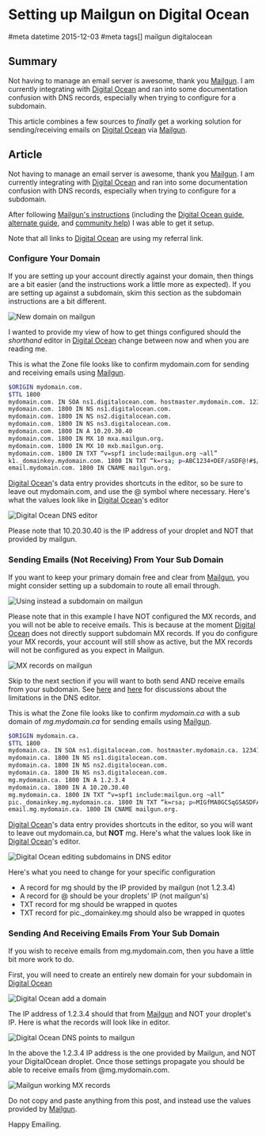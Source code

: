 # Setting up Mailgun on Digital Ocean
#meta datetime 2015-12-03
#meta tags[] mailgun digitalocean

## Summary

Not having to manage an email server is awesome, thank you [Mailgun](https://www.mailgun.com). I am currently integrating with [Digital Ocean](https://m.do.co/c/e450543d2a29) and ran into some documentation confusion with DNS records, especially when trying to configure for a subdomain.

This article combines a few sources to _finally_ get a working
solution for sending/receiving emails on [Digital Ocean](https://m.do.co/c/e450543d2a29)
via [Mailgun](https://www.mailgun.com).

## Article

Not having to manage an email server is awesome, thank you [Mailgun](https://www.mailgun.com). I am currently integrating with [Digital Ocean](https://m.do.co/c/e450543d2a29) and ran into some documentation confusion with DNS records, especially when trying to configure for a subdomain.

After following [Mailgun's instructions](https://help.mailgun.com/hc/en-us/articles/202052074-How-do-I-verify-my-domain-) (including the [Digital Ocean guide](https://www.digitalocean.com/community/questions/how-to-set-up-a-host-name-in-digitalocean), [alternate guide](https://code.krister.ee/mailgun-digitalocean/), and [community help](https://www.digitalocean.com/community/questions/failed-to-verify-domain-on-mailgun)) I was able to get it setup.

Note that all links to [Digital Ocean](https://m.do.co/c/e450543d2a29) are using my referral link.

### Configure Your Domain

If you are setting up your account directly against your domain, then things are a bit easier (and the instructions work a little more as expected). If you are setting up against a subdomain, skim this section as the subdomain instructions are a bit different.

![New domain on mailgun](mailgun-on-digital-ocean/new_domain_on_mailgun.jpg)

I wanted to provide my view of how to get things configured should the *shorthand* editor in [Digital Ocean](https://m.do.co/c/e450543d2a29) change between now and when you are reading me.

This is what the Zone file looks like to confirm mydomain.com for sending and receiving emails using [Mailgun](https://www.mailgun.com).

```bash
$ORIGIN mydomain.com.
$TTL 1800
mydomain.com. IN SOA ns1.digitalocean.com. hostmaster.mydomain.com. 123412341234 10800 3600 604800 1800
mydomain.com. 1800 IN NS ns1.digitalocean.com.
mydomain.com. 1800 IN NS ns2.digitalocean.com.
mydomain.com. 1800 IN NS ns3.digitalocean.com.
mydomain.com. 1800 IN A 10.20.30.40
mydomain.com. 1800 IN MX 10 mxa.mailgun.org.
mydomain.com. 1800 IN MX 10 mxb.mailgun.org.
mydomain.com. 1800 IN TXT “v=spf1 include:mailgun.org ~all”
k1._domainkey.mydomain.com. 1800 IN TXT “k=rsa; p=ABC1234+DEF/aSDF@!#$/FWAEF”
email.mydomain.com. 1800 IN CNAME mailgun.org.
```

[Digital Ocean](https://m.do.co/c/e450543d2a29)'s data entry provides shortcuts in the editor, so be sure to leave out mydomain.com, and use the @ symbol where necessary. Here's what the values look like in [Digital Ocean](https://m.do.co/c/e450543d2a29)'s editor

![Digital Ocean DNS editor](mailgun-on-digital-ocean/do_dns_editor.jpg)

Please note that 10.20.30.40 is the IP address of your droplet and NOT that provided by mailgun.

### Sending Emails (Not Receiving) From Your Sub Domain

If you want to keep your primary domain free and clear from [Mailgun](https://www.mailgun.com), you might consider setting up a subdomain to route all email through.

![Using instead a subdomain on mailgun](mailgun-on-digital-ocean/subdomain_domain_on_mailgun.jpg)

Please note that in this example I have NOT configured the MX records, and you will not be able to receive emails. This is because at the moment [Digital Ocean](https://m.do.co/c/e450543d2a29) does not directly support subdomain MX records. If you do configure your MX records, your account will still show as active, but the MX records will not be configured as you expect in Mailgun.

![MX records on mailgun](mailgun-on-digital-ocean/mailgun_mx_records.jpg)

Skip to the next section if you will want to both send AND receive emails from your subdomain. See [here](https://www.digitalocean.com/community/questions/mx-record-for-subdomains) and [here](https://www.digitalocean.com/community/questions/sub-domains-with-mx-records-for-mailgun) for discussions about the limitations in the DNS editor.

This is what the Zone file looks like to confirm *mydomain.ca* with a sub domain of *mg.mydomain.ca* for sending emails using [Mailgun](https://www.mailgun.com).

```bash
$ORIGIN mydomain.ca.
$TTL 1800
mydomain.ca. IN SOA ns1.digitalocean.com. hostmaster.mydomain.ca. 123412341234 10800 3600 604800 1800
mydomain.ca. 1800 IN NS ns1.digitalocean.com.
mydomain.ca. 1800 IN NS ns2.digitalocean.com.
mydomain.ca. 1800 IN NS ns3.digitalocean.com.
mg.mydomain.ca. 1800 IN A 1.2.3.4
mydomain.ca. 1800 IN A 10.20.30.40
mg.mydomain.ca. 1800 IN TXT “v=spf1 include:mailgun.org ~all”
pic._domainkey.mg.mydomain.ca. 1800 IN TXT “k=rsa; p=MIGfMA0GCSqGSASDFASDFASDFBiQKBgQC+v78XOweoD+JGrE8STwHLQaxX310gDHAgK2IaJ/TEGZ4GS5xr/sb/AxX+crzEkMDp9e58PASDFASDFASDFASDFASDFQ9r4I/ni3LDC+ORkBzzmy3syU7UKCN3fRKPba4d8fvIE/GvqTGnuJuwDeLZ8lJfIfwIDAQAB”
email.mg.mydomain.ca. 1800 IN CNAME mailgun.org.
```

[Digital Ocean](https://m.do.co/c/e450543d2a29)'s data entry provides shortcuts in the editor, so you will want to leave out mydomain.ca, but **NOT** mg. Here's what the values look like in [Digital Ocean](https://m.do.co/c/e450543d2a29)'s editor.

![Digital Ocean editing subdomains in DNS editor](mailgun-on-digital-ocean/do_dns_subdomain_editor.jpg)

Here's what you need to change for your specific configuration

* A record for mg should by the IP provided by mailgun (not 1.2.3.4)
* A record for @ should be your droplets' IP (not mailgun's)
* TXT record for mg should be wrapped in quotes
* TXT record for pic.\_domainkey.mg should also be wrapped in quotes

### Sending And Receiving Emails From Your Sub Domain

If you wish to receive emails from mg.mydomain.com, then you have a little bit more work to do.

First, you will need to create an entirely new domain for your subdomain in [Digital Ocean](https://m.do.co/c/e450543d2a29)

![Digital Ocean add a domain](mailgun-on-digital-ocean/do_add_a_domain.jpg)

The IP address of 1.2.3.4 should that from [Mailgun](https://www.mailgun.com) and NOT your droplet's IP. Here is what the records will look like in editor.

![Digital Ocean DNS points to mailgun](mailgun-on-digital-ocean/do_dns_to_mailgun.jpg)

In the above the 1.2.3.4 IP address is the one provided by Mailgun, and NOT your DigitalOcean droplet. Once those settings propagate you should be able to receive emails from @mg.mydomain.com.

![Mailgun working MX records](mailgun-on-digital-ocean/mailgun_working_mx_records.jpg)

Do not copy and paste anything from this post, and instead use the values provided by [Mailgun](https://www.mailgun.com).

Happy Emailing.